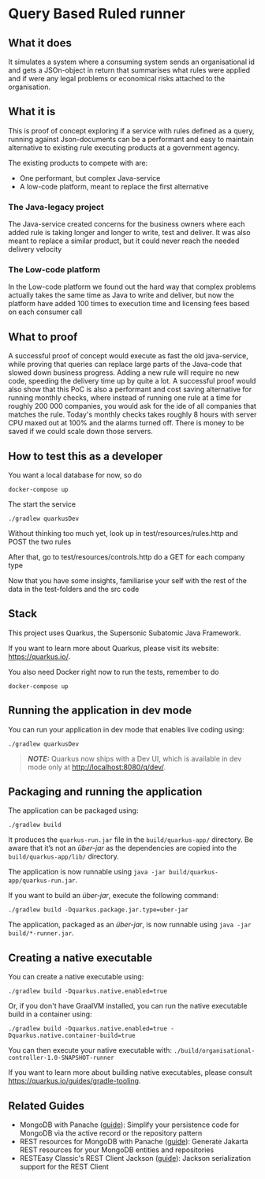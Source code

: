 # Query Based Ruled runner

## What it does
It simulates a system where a consuming system sends an organisational id and gets a JSOn-object in return that summarises what rules were applied and if were any legal problems or economical risks attached to the organisation.

## What it is
This is proof of concept exploring if a service with rules defined as a query, running against Json-documents can be a performant and easy to maintain alternative to existing rule executing products at a government agency.

The existing products to compete with are: 
- One performant, but complex Java-service
- A low-code platform, meant to replace the first alternative

### The Java-legacy project
The Java-service created concerns for the business owners where each added rule is taking longer and longer to write, test and deliver.
It was also meant to replace a similar product, but it could never reach the needed delivery velocity

### The Low-code platform
In the Low-code platform we found out the hard way that complex problems actually takes the same time as Java to write and deliver, but now the platform have added 100 times to execution time and licensing fees based on each consumer call

## What to proof
A successful proof of concept would execute as fast the old java-service, while proving that queries can replace large parts of the Java-code that slowed down business progress. Adding a new rule will require no new code, speeding the delivery time up by quite a lot. 
A successful proof would also show that this PoC is also a performant and cost saving alternative for running monthly checks, where instead of running one rule at a time for roughly 200 000 companies, you would ask for the ide of all companies that matches the rule.
Today's monthly checks takes roughly 8 hours with server CPU maxed out at 100% and the alarms turned off. There is money to be saved if we could scale down those servers.

## How to test this as a developer
You want a local database for now, so do
```
docker-compose up
```
The start the service
```shell script
./gradlew quarkusDev
```
Without thinking too much yet, look up in test/resources/rules.http and POST the two rules

After that, go to test/resources/controls.http do a GET for each company type

Now that you have some insights, familiarise your self with the rest of the data in the test-folders and the src code


## Stack
This project uses Quarkus, the Supersonic Subatomic Java Framework.

If you want to learn more about Quarkus, please visit its website: <https://quarkus.io/>.

You also need Docker right now to run the tests, remember to do 
```
docker-compose up
```

## Running the application in dev mode

You can run your application in dev mode that enables live coding using:

```shell script
./gradlew quarkusDev
```

> **_NOTE:_**  Quarkus now ships with a Dev UI, which is available in dev mode only at <http://localhost:8080/q/dev/>.

## Packaging and running the application

The application can be packaged using:

```shell script
./gradlew build
```

It produces the `quarkus-run.jar` file in the `build/quarkus-app/` directory.
Be aware that it’s not an _über-jar_ as the dependencies are copied into the `build/quarkus-app/lib/` directory.

The application is now runnable using `java -jar build/quarkus-app/quarkus-run.jar`.

If you want to build an _über-jar_, execute the following command:

```shell script
./gradlew build -Dquarkus.package.jar.type=uber-jar
```

The application, packaged as an _über-jar_, is now runnable using `java -jar build/*-runner.jar`.

## Creating a native executable

You can create a native executable using:

```shell script
./gradlew build -Dquarkus.native.enabled=true
```

Or, if you don't have GraalVM installed, you can run the native executable build in a container using:

```shell script
./gradlew build -Dquarkus.native.enabled=true -Dquarkus.native.container-build=true
```

You can then execute your native executable with: `./build/organisational-controller-1.0-SNAPSHOT-runner`

If you want to learn more about building native executables, please consult <https://quarkus.io/guides/gradle-tooling>.

## Related Guides

- MongoDB with Panache ([guide](https://quarkus.io/guides/mongodb-panache)): Simplify your persistence code for MongoDB
  via the active record or the repository pattern
- REST resources for MongoDB with Panache ([guide](https://quarkus.io/guides/rest-data-panache)): Generate Jakarta REST
  resources for your MongoDB entities and repositories
- RESTEasy Classic's REST Client Jackson ([guide](https://quarkus.io/guides/resteasy-client)): Jackson serialization
  support for the REST Client

